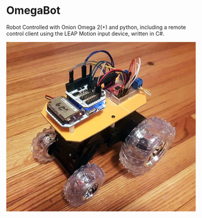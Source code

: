 # OmegaBot
Robot Controlled with Onion Omega 2(+) and python, including a remote control client using the LEAP Motion input device, written in C#.

![photo](https://raw.githubusercontent.com/LeifBloomquist/OmegaBot/master/Photos/NewOmegaBot1.jpg "Version 2 with TB6612FNG")

